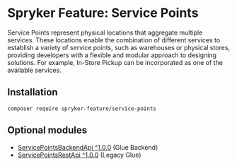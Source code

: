 # Spryker Feature: Service Points

Service Points represent physical locations that aggregate multiple services. These locations enable the combination of different services to establish a variety of service points, such as warehouses or physical stores, providing developers with a flexible and modular approach to designing solutions. For example, In-Store Pickup can be incorporated as one of the available services.

## Installation

```
composer require spryker-feature/service-points
```

## Optional modules
- [ServicePointsBackendApi ^1.0.0](https://github.com/spryker/service-points-backend-api) (Glue Backend)
- [ServicePointsRestApi ^1.0.0](https://github.com/spryker/service-points-rest-api) (Legacy Glue)

